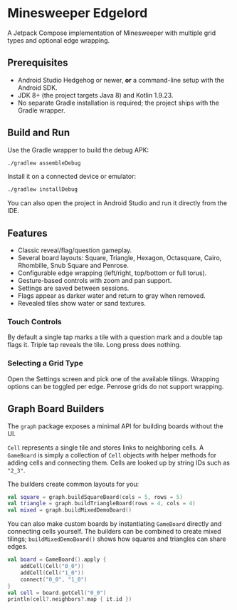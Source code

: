 # Minesweeper Edgelord

A Jetpack Compose implementation of Minesweeper with multiple grid types and optional edge wrapping.

## Prerequisites

- Android Studio Hedgehog or newer, **or** a command-line setup with the Android SDK.
- JDK 8+ (the project targets Java 8) and Kotlin 1.9.23.
- No separate Gradle installation is required; the project ships with the Gradle wrapper.

## Build and Run

Use the Gradle wrapper to build the debug APK:

```bash
./gradlew assembleDebug
```

Install it on a connected device or emulator:

```bash
./gradlew installDebug
```

You can also open the project in Android Studio and run it directly from the IDE.

## Features

- Classic reveal/flag/question gameplay.
- Several board layouts: Square, Triangle, Hexagon, Octasquare, Cairo, Rhombille, Snub Square and Penrose.
- Configurable edge wrapping (left/right, top/bottom or full torus).
- Gesture-based controls with zoom and pan support.
- Settings are saved between sessions.
- Flags appear as darker water and return to gray when removed.
- Revealed tiles show water or sand textures.

### Touch Controls

By default a single tap marks a tile with a question mark and a double tap flags it.
Triple tap reveals the tile. Long press does nothing.

### Selecting a Grid Type

Open the Settings screen and pick one of the available tilings. Wrapping options can be toggled per edge. Penrose grids do not support wrapping.

## Graph Board Builders

The `graph` package exposes a minimal API for building boards without the UI.

`Cell` represents a single tile and stores links to neighboring cells. A
`GameBoard` is simply a collection of `Cell` objects with helper methods for
adding cells and connecting them. Cells are looked up by string IDs such as
`"2_3"`.

The builders create common layouts for you:

```kotlin
val square = graph.buildSquareBoard(cols = 5, rows = 5)
val triangle = graph.buildTriangleBoard(rows = 4, cols = 4)
val mixed = graph.buildMixedDemoBoard()
```

You can also make custom boards by instantiating `GameBoard` directly and
connecting cells yourself. The builders can be combined to create mixed tilings;
`buildMixedDemoBoard()` shows how squares and triangles can share edges.

```kotlin
val board = GameBoard().apply {
    addCell(Cell("0_0"))
    addCell(Cell("1_0"))
    connect("0_0", "1_0")
}
val cell = board.getCell("0_0")
println(cell?.neighbors?.map { it.id })
```

